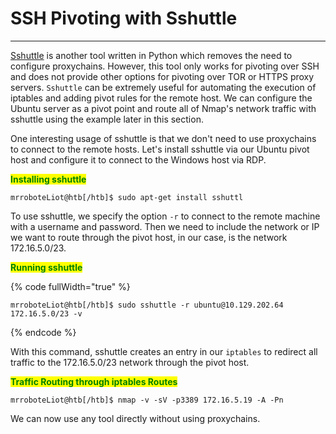 # SSH Pivoting with Sshuttle

***

[Sshuttle](https://github.com/sshuttle/sshuttle) is another tool written in Python which removes the need to configure proxychains. However, this tool only works for pivoting over SSH and does not provide other options for pivoting over TOR or HTTPS proxy servers. `Sshuttle` can be extremely useful for automating the execution of iptables and adding pivot rules for the remote host. We can configure the Ubuntu server as a pivot point and route all of Nmap's network traffic with sshuttle using the example later in this section.

One interesting usage of sshuttle is that we don't need to use proxychains to connect to the remote hosts. Let's install sshuttle via our Ubuntu pivot host and configure it to connect to the Windows host via RDP.

<mark style="color:green;">**Installing sshuttle**</mark>

```shell-session
mrroboteLiot@htb[/htb]$ sudo apt-get install sshuttl
```

To use sshuttle, we specify the option `-r` to connect to the remote machine with a username and password. Then we need to include the network or IP we want to route through the pivot host, in our case, is the network 172.16.5.0/23.

<mark style="color:green;">**Running sshuttle**</mark>

{% code fullWidth="true" %}
```shell-session
mrroboteLiot@htb[/htb]$ sudo sshuttle -r ubuntu@10.129.202.64 172.16.5.0/23 -v 
```
{% endcode %}

With this command, sshuttle creates an entry in our `iptables` to redirect all traffic to the 172.16.5.0/23 network through the pivot host.

<mark style="color:green;">**Traffic Routing through iptables Routes**</mark>

```shell-session
mrroboteLiot@htb[/htb]$ nmap -v -sV -p3389 172.16.5.19 -A -Pn

```

We can now use any tool directly without using proxychains.
